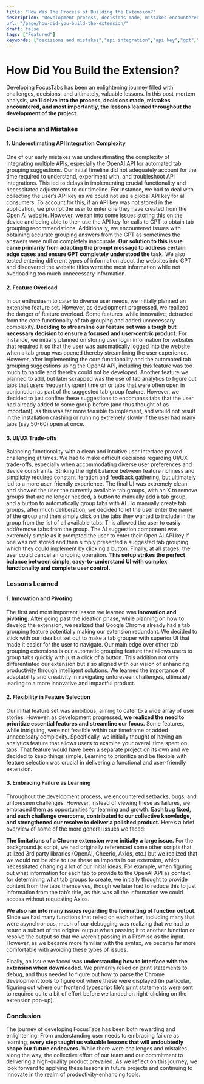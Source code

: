 ```yaml
---
title: "How Was The Process of Building the Extension?"
description: "Development process, decisions made, mistakes encountered, and most importantly, the lessons learned while building FocusTabs."
url: "/page/how-did-you-build-the-extension/"
draft: false
tags: ["Featured"]
keywords: ["decisions and mistakes","api integration","api key","gpt","feature overload","ui/ux","lessons learned"]
---
```


# How Did You Build the Extension?

Developing FocusTabs has been an enlightening journey filled with challenges, decisions, and ultimately, valuable lessons. In this post-mortem analysis, **we'll delve into the process, decisions made, mistakes encountered, and most importantly, the lessons learned throughout the development of the project**.

### Decisions and Mistakes

#### 1. Underestimating API Integration Complexity

One of our early mistakes was underestimating the complexity of integrating multiple APIs, especially the OpenAI API for automated tab grouping suggestions. Our initial timeline did not adequately account for the time required to understand, experiment with, and troubleshoot API integrations. This led to delays in implementing crucial functionality and necessitated adjustments to our timeline. For instance, we had to deal with collecting the user’s API key as we could not use a global API key for all consumers. To account for this, if an API key was not stored in the application, we prompt the user to enter one they have created from the Open AI website. However, we ran into some issues storing this on the device and being able to then use the API key for calls to GPT to obtain tab grouping recommendations. Additionally, we encountered issues with obtaining accurate grouping answers from the GPT as sometimes the answers were null or completely inaccurate. **Our solution to this issue came primarily from adapting the prompt message to address certain edge cases and ensure GPT completely understood the task.** We also tested entering different types of information about the websites into GPT and discovered the website titles were the most information while not overloading too much unnecessary information.

#### 2. Feature Overload

In our enthusiasm to cater to diverse user needs, we initially planned an extensive feature set. However, as development progressed, we realized the danger of feature overload. Some features, while innovative, detracted from the core functionality of tab grouping and added unnecessary complexity. **Deciding to streamline our feature set was a tough but necessary decision to ensure a focused and user-centric product.** For instance, we initially planned on storing user login information for websites that required it so that the user was automatically logged into the website when a tab group was opened thereby streamlining the user experience. However, after implementing the core functionality and the automated tab grouping suggestions using the OpenAI API, including this feature was too much to handle and thereby could not be developed. Another feature we planned to add, but later scrapped was the use of tab analytics to figure out tabs that users frequently spent time on or tabs that were often open in conjunction as part of the suggested tab group feature. However, we decided to just confine these suggestions to encompass tabs that the user had already added to some group before (and thus thought of as important), as this was far more feasible to implement, and would not result in the installation crashing or running extremely slowly if the user had many tabs (say 50-60) open at once. 

#### 3. UI/UX Trade-offs

Balancing functionality with a clean and intuitive user interface proved challenging at times. We had to make difficult decisions regarding UI/UX trade-offs, especially when accommodating diverse user preferences and device constraints. Striking the right balance between feature richness and simplicity required constant iteration and feedback gathering, but ultimately led to a more user-friendly experience. The final UI was extremely clean and showed the user the currently available tab groups, with an X to remove groups that are no longer needed, a button to manually add a tab group, and a button to automatically group tabs with AI. To manually create tab groups, after much deliberation, we decided to let the user enter the name of the group and then simply click on the tabs they wanted to include in the group from the list of all available tabs. This allowed the user to easily add/remove tabs from the group. The AI suggestion component was extremely simple as it prompted the user to enter their Open AI API key if one was not stored and then simply presented a suggested tab grouping which they could implement by clicking a button. Finally, at all stages, the user could cancel an ongoing operation. **This setup strikes the perfect balance between simple, easy-to-understand UI with complex functionality and complete user control.**

### Lessons Learned

#### 1. Innovation and Pivoting

The first and most important lesson we learned was **innovation and pivoting**. After going past the ideation phase, while planning on how to develop the extension, we realized that Google Chrome already had a tab grouping feature potentially making our extension redundant. We decided to stick with our idea but set out to make a tab grouper with superior UI that made it easier for the user to navigate. Our main edge over other tab grouping extensions is our automatic grouping feature that allows users to group tabs quickly with just a click of a button. This addition not only differentiated our extension but also aligned with our vision of enhancing productivity through intelligent solutions. We learned the importance of adaptability and creativity in navigating unforeseen challenges, ultimately leading to a more innovative and impactful product.

#### 2. Flexibility in Feature Selection

Our initial feature set was ambitious, aiming to cater to a wide array of user stories. However, as development progressed, **we realized the need to prioritize essential features and streamline our focus.** Some features, while intriguing, were not feasible within our timeframe or added unnecessary complexity. Specifically, we initially thought of having an analytics feature that allows users to examine your overall time spent on tabs. That feature would have been a separate project on its own and we decided to keep things simple. Learning to prioritize and be flexible with feature selection was crucial in delivering a functional and user-friendly extension.

#### 3. Embracing Failure as Learning

Throughout the development process, we encountered setbacks, bugs, and unforeseen challenges. However, instead of viewing these as failures, we embraced them as opportunities for learning and growth. **Each bug fixed, and each challenge overcome, contributed to our collective knowledge, and strengthened our resolve to deliver a polished product.** Here’s a brief overview of some of the more general issues we faced:

**The limitations of a Chrome extension were initially a large issue.** For the background.js script, we had originally referenced some other scripts that utilized 3rd party libraries (OpenAI, Cheerio, Axios, etc.) but we realized that we would not be able to use these as imports in our extension, which necessitated changing a lot of our initial ideas. For example, when figuring out what information for each tab to provide to the OpenAI API as context for determining what tab groups to create, we initially thought to provide content from the tabs themselves, though we later had to reduce this to just information from the tab’s title, as this was all the information we could access without requesting Axios.

**We also ran into many issues regarding the formatting of function output.** Since we had many functions that relied on each other, including many that were asynchronous, much of our debugging was realizing that we had to return a subset of the original output when passing it to another function or resolve the output so that we weren’t passing in a Promise as the input. However, as we became more familiar with the syntax, we became far more comfortable with avoiding these types of issues.

Finally, an issue we faced was **understanding how to interface with the extension when downloaded.** We primarily relied on print statements to debug, and thus needed to figure out how to parse the Chrome development tools to figure out where these were displayed (in particular, figuring out where our frontend typescript file’s print statements were sent to required quite a bit of effort before we landed on right-clicking on the extension pop-up).

### Conclusion

The journey of developing FocusTabs has been both rewarding and enlightening. From understanding user needs to embracing failure as learning, **every step taught us valuable lessons that will undoubtedly shape our future endeavors.** While there were challenges and mistakes along the way, the collective effort of our team and our commitment to delivering a high-quality product prevailed. As we reflect on this journey, we look forward to applying these lessons in future projects and continuing to innovate in the realm of productivity-enhancing tools.